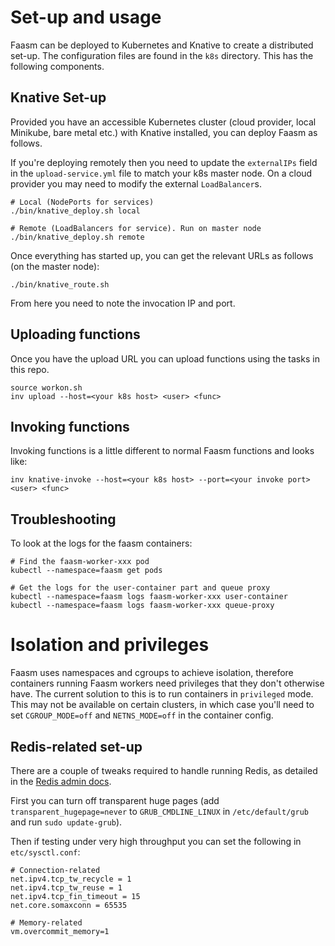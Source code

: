 # Set-up and usage

Faasm can be deployed to Kubernetes and Knative to create a distributed set-up. The configuration files are found
in the `k8s` directory. This has the following components.

## Knative Set-up

Provided you have an accessible Kubernetes cluster (cloud provider, local Minikube, bare metal etc.)
with Knative installed, you can deploy Faasm as follows.

If you're deploying remotely then you need to update the `externalIPs` field in the `upload-service.yml` file
to match your k8s master node. On a cloud provider you may need to modify the external `LoadBalancer`s.

```
# Local (NodePorts for services)
./bin/knative_deploy.sh local

# Remote (LoadBalancers for service). Run on master node
./bin/knative_deploy.sh remote
```

Once everything has started up, you can get the relevant URLs as follows (on the master node):

```
./bin/knative_route.sh
```

From here you need to note the invocation IP and port.

## Uploading functions

Once you have the upload URL you can upload functions using the tasks in this repo.

```
source workon.sh
inv upload --host=<your k8s host> <user> <func>
```

## Invoking functions

Invoking functions is a little different to normal Faasm functions and looks like:

```
inv knative-invoke --host=<your k8s host> --port=<your invoke port> <user> <func>
```

## Troubleshooting

To look at the logs for the faasm containers:

```
# Find the faasm-worker-xxx pod
kubectl --namespace=faasm get pods

# Get the logs for the user-container part and queue proxy
kubectl --namespace=faasm logs faasm-worker-xxx user-container
kubectl --namespace=faasm logs faasm-worker-xxx queue-proxy
```

# Isolation and privileges

Faasm uses namespaces and cgroups to achieve isolation, therefore containers running Faasm workers need privileges
that they don't otherwise have. The current solution to this is to run containers in `privileged` mode. This may not
be available on certain clusters, in which case you'll need to set `CGROUP_MODE=off` and `NETNS_MODE=off` in the
container config.

## Redis-related set-up

There are a couple of tweaks required to handle running Redis, as detailed in the
[Redis admin docs](https://redis.io/topics/admin).

First you can turn off transparent huge pages (add `transparent_hugepage=never` to `GRUB_CMDLINE_LINUX`
in `/etc/default/grub` and run `sudo update-grub`).

Then if testing under very high throughput you can set the following in `etc/sysctl.conf`:

```
# Connection-related
net.ipv4.tcp_tw_recycle = 1
net.ipv4.tcp_tw_reuse = 1
net.ipv4.tcp_fin_timeout = 15
net.core.somaxconn = 65535

# Memory-related
vm.overcommit_memory=1
```
